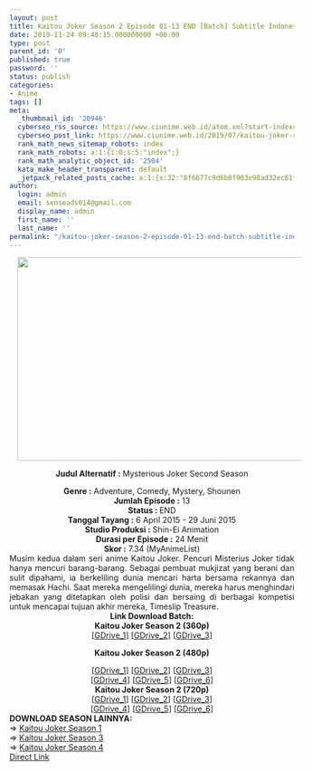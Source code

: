 ```yaml
---
layout: post
title: Kaitou Joker Season 2 Episode 01-13 END [Batch] Subtitle Indonesia
date: 2019-11-24 09:48:15.000000000 +00:00
type: post
parent_id: '0'
published: true
password: ''
status: publish
categories:
- Anime
tags: []
meta:
  _thumbnail_id: '20946'
  cyberseo_rss_source: https://www.ciunime.web.id/atom.xml?start-index=1651&max-results=150
  cyberseo_post_link: https://www.ciunime.web.id/2019/07/kaitou-joker-season-2-episode-01-13-end.html
  rank_math_news_sitemap_robots: index
  rank_math_robots: a:1:{i:0;s:5:"index";}
  rank_math_analytic_object_id: '2504'
  kata_make_header_transparent: default
  _jetpack_related_posts_cache: a:1:{s:32:"8f6677c9d6b0f903e98ad32ec61f8deb";a:2:{s:7:"expires";i:1646830292;s:7:"payload";a:0:{}}}
author:
  login: admin
  email: senseads014@gmail.com
  display_name: admin
  first_name: ''
  last_name: ''
permalink: "/kaitou-joker-season-2-episode-01-13-end-batch-subtitle-indonesia/"
---
```

<div style="text-align: center;">
<div class="separator" style="clear: both; text-align: center;"><a href="https://1.bp.blogspot.com/-p8Xa5SwneYA/XR-QOSgYKwI/AAAAAAAAbB0/Mn-qcxBO_UwadcwGNmiQS0OzqdpWHtcVACLcBGAs/s1600/Kaitou%2BJoker%2BSeason%2B2.jpg" imageanchor="1" style="margin-left: 1em; margin-right: 1em;"><img border="0" data-original-height="720" data-original-width="1280" height="360" src="{{ site.baseurl }}/assets/2019/11/Kaitou%2BJoker%2BSeason%2B2.jpg" width="640" /></a></div>
<div style="text-align: left;"></div>
<p><b>Judul</b><b><b> Alternatif</b> :</b> Mysterious Joker Second Season</div>
<div style="text-align: center;"><b><b>Genre :</b></b> Adventure, Comedy, Mystery, Shounen</div>
<div style="text-align: center;"><b>Jumlah Episode :</b> 13<br /><b>Status :&nbsp;</b>END<br /><b>Tanggal Tayang :</b> 6 April 2015 - 29 Juni 2015<br /><b>Studio Produksi :</b> Shin-Ei Animation<br /><b>Durasi per Episode :</b> 24 Menit</div>
<div style="text-align: center;"><b>Skor :</b> 7.34 (MyAnimeList)</div>
<div style="text-align: center;"></div>
<div style="text-align: justify;">Musim kedua dalam seri anime Kaitou Joker. Pencuri Misterius Joker tidak hanya mencuri barang-barang. Sebagai pembuat mukjizat yang berani dan sulit dipahami, ia berkeliling dunia mencari harta bersama rekannya dan memasak Hachi. Saat mereka mengelilingi dunia, mereka harus menghindari jebakan yang ditetapkan oleh polisi dan bersaing di berbagai kompetisi untuk mencapai tujuan akhir mereka, Timeslip Treasure.</div>
<div style="text-align: justify;"></div>
<div style="text-align: justify;"></div>
<div style="text-align: center;"><b>Link Download Batch:</b></div>
<div style="text-align: center;">
<div style="text-align: center;"><b>Kaitou Joker Season 2 (360p)</b></div>
<div style="text-align: center;">[<a href="https://drive.google.com/uc?id=1bzp7Ye_BoQQzlUPpwFGqaKbO2MyQn6tr" target="_blank" rel="noopener">GDrive_1</a>] [<a href="https://drive.google.com/uc?id=1k1ABAiv9H6QgqKFOcQr1ZrBNBCivGccQ" target="_blank" rel="noopener">GDrive_2</a>] [<a href="https://drive.google.com/uc?export=download&amp;id=1u5QdIRKQJj9kjNFS397Q1KtzfaBhdjpz" target="_blank" rel="noopener">GDrive_3</a>]</div>
<div style="text-align: center;">
<div style="text-align: center;"></div>
</div>
<p><b>Kaitou Joker Season 2 (480p)</b></div>
<div style="text-align: center;">[<a href="https://drive.google.com/uc?export=download&amp;id=1N-fR6N4C5m-IxiLgdR42TMMTzCm9iTj4" target="_blank" rel="noopener">GDrive_1</a>] [<a href="https://drive.google.com/uc?export=download&amp;id=1lXFLqzpYzUTCrr7abuG2DRhDpEPlgq8d" target="_blank" rel="noopener">GDrive_2</a>] [<a href="https://drive.google.com/uc?export=download&amp;id=1TCQgdQu2oDL_Bz3rDUPTDOjRF85O66Jc" target="_blank" rel="noopener">GDrive_3</a>]<br />[<a href="https://drive.google.com/uc?id=1x_Qgs025dwmYl7lOrS3zf7BbxmnUGJi_" target="_blank" rel="noopener">GDrive_4</a>] [<a href="https://drive.google.com/uc?id=1evDazznUdzdMCanPTL6FWj2bEzmh2fbh" target="_blank" rel="noopener">GDrive_5</a>] [<a href="https://drive.google.com/uc?export=download&amp;id=1xgKrpqrHZGWIvlBJT6eeRDBIMM8KvBsq" target="_blank" rel="noopener">GDrive_6</a>]</div>
<div style="text-align: center;">
<div style="text-align: center;"><b>Kaitou Joker Season 2 (720p)</b></div>
<div style="text-align: center;">[<a href="https://drive.google.com/uc?export=download&amp;id=1f8EfFzWqfxuvBjK6H_kd_189yIgPcS0p" target="_blank" rel="noopener">GDrive_1</a>] [<a href="https://drive.google.com/uc?export=download&amp;id=1-sJ5_4xf_NeIEYgqmXJrcLJK_JKqqf6Q" target="_blank" rel="noopener">GDrive_2</a>] [<a href="https://drive.google.com/uc?export=download&amp;id=1KM-dzePUKJv2hMUiKaZmkxk_w3kbfAcr" target="_blank" rel="noopener">GDrive_3</a>]<br />[<a href="https://drive.google.com/uc?id=1gTAD7crWhy30eBx8WE5upLOKse8LwABb" target="_blank" rel="noopener">GDrive_4</a>] [<a href="https://drive.google.com/uc?id=1TxoVbtqkrDAXKcJF7r8MtWvMKl9ywkNO" target="_blank" rel="noopener">GDrive_5</a>] [<a href="https://drive.google.com/uc?export=download&amp;id=1GkieDMQt1YL19nkujPy4xXBhsZ_ZB4Cm" target="_blank" rel="noopener">GDrive_6</a>]
<div style="text-align: left;"></div>
<div style="text-align: left;"></div>
<div style="text-align: left;"><b>DOWNLOAD SEASON LAINNYA:</b></div>
<div style="text-align: left;"></div>
<div style="text-align: left;">=&gt;&nbsp;<a href="https://www.ciunime.web.id/2019/07/kaitou-joker-season-1-episode-01-13-end.html" target="_blank" rel="noopener">Kaitou Joker Season 1</a></div>
<div style="text-align: left;">=&gt;&nbsp;<a href="https://www.ciunime.web.id/2019/11/kaitou-joker-season-3-episode-01-13-end.html" target="_blank" rel="noopener">Kaitou Joker Season 3</a></div>
<div style="text-align: left;">=&gt;&nbsp;<a href="https://www.ciunime.web.id/2019/11/kaitou-joker-season-4-episode-01-13-end.html" target="_blank" rel="noopener">Kaitou Joker Season 4</a></div>
<div style="text-align: left;"></div>
</div>
</div>
<link rel="stylesheet" href="https://cdnjs.cloudflare.com/ajax/libs/font-awesome/4.7.0/css/font-awesome.min.css" />
<div class="divbtn"> <a href="https://handymansurrender.com/fihup8buzv?key=94550f7ce39444073321dde3b8782f97" class="btn"><i class="fa fa-download"></i> Direct Link</a> </div>
